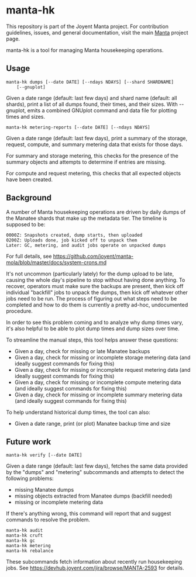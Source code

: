 # manta-hk

This repository is part of the Joyent Manta project.  For contribution
guidelines, issues, and general documentation, visit the main
[Manta](http://github.com/joyent/manta) project page.

manta-hk is a tool for managing Manta housekeeping operations.


## Usage

    manta-hk dumps [--date DATE] [--ndays NDAYS] [--shard SHARDNAME]
        [--gnuplot]

Given a date range (default: last few days) and shard name (default: all
shards), print a list of all dumps found, their times, and their sizes.  With
--gnuplot, emits a combined GNUplot command and data file for plotting times and
sizes.


    manta-hk metering-reports [--date DATE] [--ndays NDAYS]

Given a date range (default: last few days), print a summary of the storage,
request, compute, and summary metering data that exists for those days.

For summary and storage metering, this checks for the presence of the summary
objects and attempts to determine if entries are missing.

For compute and request metering, this checks that all expected objects have
been created.


## Background

A number of Manta housekeeping operations are driven by daily dumps of the
Manatee shards that make up the metadata tier.  The timeline is supposed to
be:

    0000Z: Snapshots created, dump starts, then uploaded
    0200Z: Uploads done, job kicked off to unpack them
    Later: GC, metering, and audit jobs operate on unpacked dumps

For full details, see
https://github.com/joyent/manta-mola/blob/master/docs/system-crons.md

It's not uncommon (particularly lately) for the dump upload to be late,
causing the whole day's pipeline to stop without having done anything.  To
recover, operators must make sure the backups are present, then kick off
individual "backfill" jobs to unpack the dumps, then kick off whatever other
jobs need to be run.  The process of figuring out what steps need to be
completed and how to do them is currently a pretty ad-hoc, undocumented
procedure.

In order to see this problem coming and to analyze why dump times vary, it's
also helpful to be able to plot dump times and dump sizes over time.

To streamline the manual steps, this tool helps answer these questions:

- Given a day, check for missing or late Manatee backups
- Given a day, check for missing or incomplete storage metering data
  (and ideally suggest commands for fixing this)
- Given a day, check for missing or incomplete request metering data
  (and ideally suggest commands for fixing this)
- Given a day, check for missing or incomplete compute metering data
  (and ideally suggest commands for fixing this)
- Given a day, check for missing or incomplete summary metering data
  (and ideally suggest commands for fixing this)

To help understand historical dump times, the tool can also:

- Given a date range, print (or plot) Manatee backup time and size


## Future work

    manta-hk verify [--date DATE]

Given a date range (default: last few days), fetches the same data provided by
the "dumps" and "metering" subcommands and attempts to detect the following
problems:

* missing Manatee dumps
* missing objects extracted from Manatee dumps (backfill needed)
* missing or incomplete metering data

If there's anything wrong, this command will report that and suggest commands to
resolve the problem.

    manta-hk audit
    manta-hk cruft
    manta-hk gc
    manta-hk metering
    manta-hk rebalance

These subcommands fetch information about recently run housekeeping jobs.  See
https://devhub.joyent.com/jira/browse/MANTA-2593 for details.
